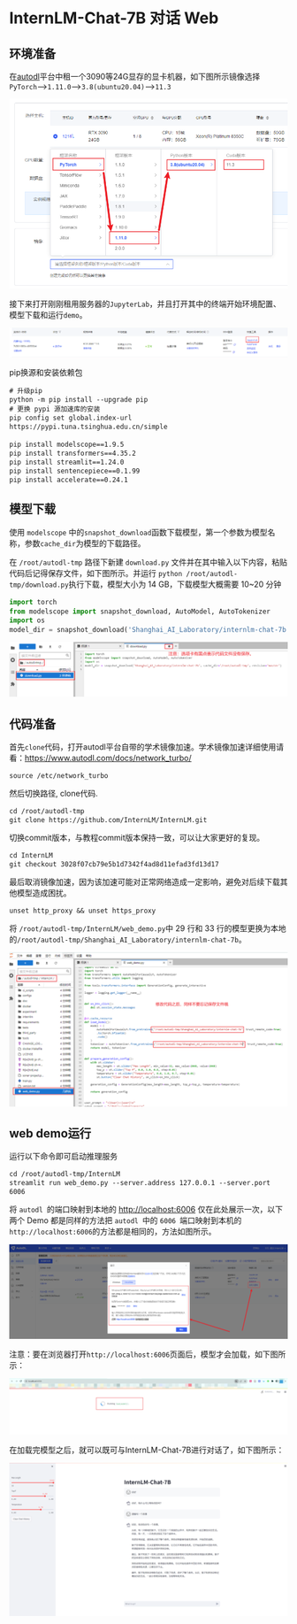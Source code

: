 # InternLM-Chat-7B 对话 Web

## 环境准备

在[autodl](https://www.autodl.com/)平台中租一个3090等24G显存的显卡机器，如下图所示镜像选择`PyTorch`-->`1.11.0`-->`3.8(ubuntu20.04)`-->`11.3`

![Alt text](images/image.png)

接下来打开刚刚租用服务器的`JupyterLab`，并且打开其中的终端开始环境配置、模型下载和运行`demo`。

![Alt text](images/image-1.png)

pip换源和安装依赖包

```shell
# 升级pip
python -m pip install --upgrade pip
# 更换 pypi 源加速库的安装
pip config set global.index-url https://pypi.tuna.tsinghua.edu.cn/simple

pip install modelscope==1.9.5
pip install transformers==4.35.2
pip install streamlit==1.24.0
pip install sentencepiece==0.1.99
pip install accelerate==0.24.1
```
## 模型下载

使用 `modelscope` 中的`snapshot_download`函数下载模型，第一个参数为模型名称，参数`cache_dir`为模型的下载路径。

在 `/root/autodl-tmp` 路径下新建 `download.py` 文件并在其中输入以下内容，粘贴代码后记得保存文件，如下图所示。并运行 `python /root/autodl-tmp/download.py`执行下载，模型大小为 14 GB，下载模型大概需要 10~20 分钟

```python
import torch
from modelscope import snapshot_download, AutoModel, AutoTokenizer
import os
model_dir = snapshot_download('Shanghai_AI_Laboratory/internlm-chat-7b', cache_dir='/root/autodl-tmp', revision='master')
```
![image](images/image-2.png)

## 代码准备

首先`clone`代码，打开autodl平台自带的学术镜像加速。学术镜像加速详细使用请看：https://www.autodl.com/docs/network_turbo/

```shell
source /etc/network_turbo
```

然后切换路径, clone代码.

```shell
cd /root/autodl-tmp
git clone https://github.com/InternLM/InternLM.git
```

切换commit版本，与教程commit版本保持一致，可以让大家更好的复现。

```shell
cd InternLM
git checkout 3028f07cb79e5b1d7342f4ad8d11efad3fd13d17
```

最后取消镜像加速，因为该加速可能对正常网络造成一定影响，避免对后续下载其他模型造成困扰。
```shell
unset http_proxy && unset https_proxy
```

将 `/root/autodl-tmp/InternLM/web_demo.py`中 29 行和 33 行的模型更换为本地的`/root/autodl-tmp/Shanghai_AI_Laboratory/internlm-chat-7b`。

![image-3](images/image-3.png)

## web demo运行

运行以下命令即可启动推理服务

```shell
cd /root/autodl-tmp/InternLM
streamlit run web_demo.py --server.address 127.0.0.1 --server.port 6006
```

将 `autodl `的端口映射到本地的 [http://localhost:6006](http://localhost:6006/) 仅在此处展示一次，以下两个 Demo 都是同样的方法把 `autodl `中的 `6006 `端口映射到本机的 `http://localhost:6006`的方法都是相同的，方法如图所示。

![Alt text](images/image-4.png)

注意：要在浏览器打开`http://localhost:6006`页面后，模型才会加载，如下图所示：

![Alt text](images/image-5.png)

在加载完模型之后，就可以既可与InternLM-Chat-7B进行对话了，如下图所示：

![Alt text](images/image-6.png)
